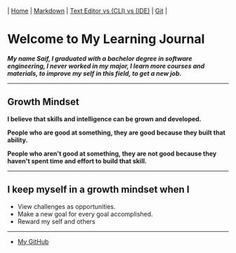 |  [Home](README.md)  |   [Markdown](mdown.md)   |      [Text Editor vs (CLI) vs (IDE)](terminal.md) | [Git](gitpage.md) |


 
# Welcome to My Learning Journal 
 

 

***My name  Saif, I graduated with a bachelor degree in software engineering, I never worked in my major, I learn more courses and materials, to improve my self in this field, to get a new job.***	
___

## Growth Mindset 

**I believe that skills and intelligence can be grown and developed.**  

**People who are good at something, they are good because they built that ability.** 

**People who aren't good at something, they are not good because they haven't spent time and effort to build that skill.** 
___

## I keep myself in a growth mindset when I 

* View challenges as opportunities.
* Make a new goal for every goal accomplished. 
* Reward my self and others 



___
* [My GitHub](https://github.com/saifalmandeel) 


